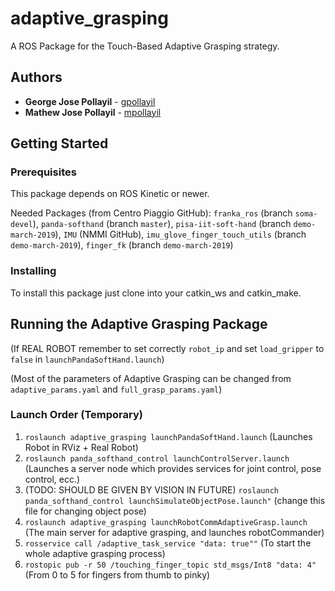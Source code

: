 # adaptive_grasping

A ROS Package for the Touch-Based Adaptive Grasping strategy.

## Authors

* **George Jose Pollayil** - [gpollayil](https://github.com/gpollayil)
* **Mathew Jose Pollayil** - [mpollayil](https://github.com/mpollayil)

## Getting Started

### Prerequisites

This package depends on ROS Kinetic or newer.

Needed Packages (from Centro Piaggio GitHub):
`franka_ros` (branch `soma-devel`), `panda-softhand` (branch `master`), `pisa-iit-soft-hand` (branch `demo-march-2019`), `IMU` (NMMI GitHub), `imu_glove_finger_touch_utils` (branch `demo-march-2019`), `finger_fk` (branch `demo-march-2019`)

### Installing

To install this package just clone into your catkin_ws and catkin_make.

## Running the Adaptive Grasping Package

(If REAL ROBOT remember to set correctly `robot_ip` and set `load_gripper` to `false` in `launchPandaSoftHand.launch`)

(Most of the parameters of Adaptive Grasping can be changed from `adaptive_params.yaml` and `full_grasp_params.yaml`)

### Launch Order (Temporary)

1. `roslaunch adaptive_grasping launchPandaSoftHand.launch` (Launches Robot in RViz + Real Robot)
2. `roslaunch panda_softhand_control launchControlServer.launch ` (Launches a server node which provides services for joint control, pose control, ecc.)
3. (TODO: SHOULD BE GIVEN BY VISION IN FUTURE) `roslaunch panda_softhand_control launchSimulateObjectPose.launch"` (change this file for changing object pose)
4. `roslaunch adaptive_grasping launchRobotCommAdaptiveGrasp.launch ` (The main server for adaptive grasping, and launches robotCommander)
5. `rosservice call /adaptive_task_service "data: true""` (To start the whole adaptive grasping process)
6. `rostopic pub -r 50 /touching_finger_topic std_msgs/Int8 "data: 4"` (From 0 to 5 for fingers from thumb to pinky)



